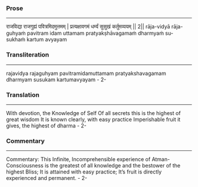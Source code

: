 ### Prose 
 --- 
राजविद्या राजगुह्यं पवित्रमिदमुत्तमम् |
प्रत्यक्षावगमं धर्म्यं सुसुखं कर्तुमव्ययम् || 2||
rāja-vidyā rāja-guhyaṁ pavitram idam uttamam
pratyakṣhāvagamaṁ dharmyaṁ su-sukhaṁ kartum avyayam

### Transliteration 
 --- 
rajavidya rajaguhyam pavitramidamuttamam pratyakshavagamam dharmyam susukam kartumavyayam - 2-

### Translation 
 --- 
With devotion, the Knowledge of Self Of all secrets this is the highest of great wisdom It is known clearly, with easy practice Imperishable fruit it gives, the highest of dharma - 2-

### Commentary 
 --- 
Commentary: This Infinite, Incomprehensible experience of Atman-Consciousness is the greatest of all knowledge and the bestower of the highest Bliss; It is attained with easy practice; It’s fruit is directly experienced and permanent. - 2-